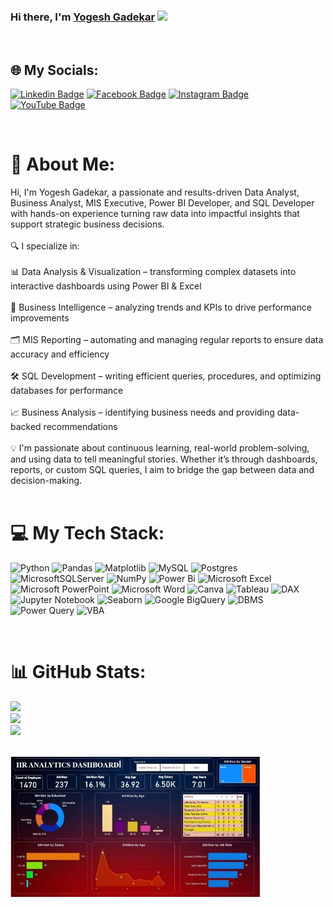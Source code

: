 ### Hi there, I'm <a href="https://skst.in" target="_blank">Yogesh Gadekar</a> <img src="https://media.giphy.com/media/hvRJCLFzcasrR4ia7z/giphy.gif" width="25px">

</br>

## 🌐 My Socials:
[![Linkedin Badge](https://img.shields.io/badge/-LinkedIn-0e76a8?style=flat-square&logo=Linkedin&logoColor=white)](https://www.linkedin.com/in/yogesh-gadekar-a1231b189)
[![Facebook Badge](https://img.shields.io/badge/-Facebook-3b5998?style=flat-square&logo=facebook&logoColor=white)](https://www.facebook.com/sivaji.r.bhosale)
[![Instagram Badge](https://img.shields.io/badge/-Instagram-e4405f?style=flat-square&logo=Instagram&logoColor=white)](https://www.instagram.com/invites/contact/?i=1ewggiks2e4pb&utm_content=3k17m6w)
[![YouTube Badge](https://img.shields.io/badge/-YouTube-FF0000?style=flat-square&logo=YouTube&logoColor=white)](https://www.youtube.com/@teachexptdemoart)

</br>

# 💫 About Me:

Hi, I'm Yogesh Gadekar, a passionate and results-driven Data Analyst, Business Analyst, MIS Executive, Power BI Developer, and SQL Developer with hands-on experience turning raw data into impactful insights that support strategic business decisions.<br><br>🔍 I specialize in:<br><br>📊 Data Analysis & Visualization – transforming complex datasets into interactive dashboards using Power BI & Excel<br><br>🧠 Business Intelligence – analyzing trends and KPIs to drive performance improvements<br><br>🗂️ MIS Reporting – automating and managing regular reports to ensure data accuracy and efficiency<br><br>🛠️ SQL Development – writing efficient queries, procedures, and optimizing databases for performance<br><br>📈 Business Analysis – identifying business needs and providing data-backed recommendations<br><br>💡 I'm passionate about continuous learning, real-world problem-solving, and using data to tell meaningful stories. Whether it’s through dashboards, reports, or custom SQL queries, I aim to bridge the gap between data and decision-making.
</br> </br>

# 💻 My Tech Stack:
![Python](https://img.shields.io/badge/python-3670A0?style=for-the-badge&logo=python&logoColor=ffdd54) ![Pandas](https://img.shields.io/badge/pandas-%23150458.svg?style=for-the-badge&logo=pandas&logoColor=white) ![Matplotlib](https://img.shields.io/badge/Matplotlib-%23ffffff.svg?style=for-the-badge&logo=Matplotlib&logoColor=black) ![MySQL](https://img.shields.io/badge/mysql-4479A1.svg?style=for-the-badge&logo=mysql&logoColor=white) ![Postgres](https://img.shields.io/badge/postgres-%23316192.svg?style=for-the-badge&logo=postgresql&logoColor=white) ![MicrosoftSQLServer](https://img.shields.io/badge/Microsoft%20SQL%20Server-CC2927?style=for-the-badge&logo=microsoft%20sql%20server&logoColor=white) ![NumPy](https://img.shields.io/badge/numpy-%23013243.svg?style=for-the-badge&logo=numpy&logoColor=white) ![Power Bi](https://img.shields.io/badge/power_bi-F2C811?style=for-the-badge&logo=powerbi&logoColor=black)
![Microsoft Excel](https://img.shields.io/badge/Microsoft_Excel-217346?style=for-the-badge&logo=microsoft-excel&logoColor=white)
![Microsoft PowerPoint](https://img.shields.io/badge/Microsoft_PowerPoint-B7472A?style=for-the-badge&logo=microsoft-powerpoint&logoColor=white)
![Microsoft Word](https://img.shields.io/badge/Microsoft_Word-2B579A?style=for-the-badge&logo=microsoft-word&logoColor=white)
![Canva](https://img.shields.io/badge/Canva-00C4CC?style=for-the-badge&logo=Canva&logoColor=white)
![Tableau](https://img.shields.io/badge/Tableau-E97627?style=for-the-badge&logo=Tableau&logoColor=white)
![DAX](https://img.shields.io/badge/DAX-4479A1?style=for-the-badge&logo=powerbi&logoColor=white)
![Jupyter Notebook](https://img.shields.io/badge/Jupyter_Notebook-F37626?style=for-the-badge&logo=jupyter&logoColor=white)
![Seaborn](https://img.shields.io/badge/Seaborn-3776AB?style=for-the-badge&logo=python&logoColor=white)
![Google BigQuery](https://img.shields.io/badge/Google_BigQuery-4285F4?style=for-the-badge&logo=google-cloud&logoColor=white)
![DBMS](https://img.shields.io/badge/DBMS-003B57?style=for-the-badge&logo=databricks&logoColor=white)
![Power Query](https://img.shields.io/badge/Power_Query-00C2D6?style=for-the-badge&logo=microsoft&logoColor=white)
![VBA](https://img.shields.io/badge/VBA-000080?style=for-the-badge&logo=visual-basic&logoColor=white)

</br>

# 📊 GitHub Stats:
![](https://github-readme-stats.vercel.app/api?username=GADEKAR328&theme=dark&hide_border=false&include_all_commits=false&count_private=false)<br/>
![](https://nirzak-streak-stats.vercel.app/?user=GADEKAR328&theme=dark&hide_border=false)<br/>
![](https://github-readme-stats.vercel.app/api/top-langs/?username=GADEKAR328&theme=dark&hide_border=false&include_all_commits=false&count_private=false&layout=compact)

</br>

<img align="left" alt="GIF" src="https://github.com/GADEKAR328/About-Me/blob/9d79afcbecf96dc92d68d0ed7bbcb5a6c97f1a33/IMG_20250528_090421.jpg?raw=true" width="400" height="225" />

